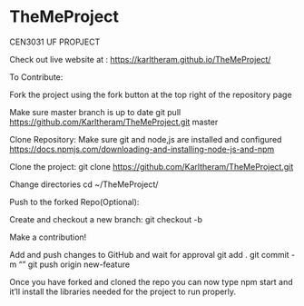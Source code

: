 # TheMeProject 

CEN3031
UF PROPJECT 

Check out live website at :
https://karltheram.github.io/TheMeProject/

To Contribute:

Fork the project using the fork button at the top right of the repository page

Make sure master branch is up to date
git pull https://github.com/Karltheram/TheMeProject.git master

Clone Repository:
Make sure git and node,js are installed and configured https://docs.npmjs.com/downloading-and-installing-node-js-and-npm

Clone the project:
git clone https://github.com/Karltheram/TheMeProject.git

Change directories
cd ~/TheMeProject/

Push to the forked Repo(Optional):

Create and checkout a new branch:
git checkout -b <newbranch>

Make a contribution!

Add and push changes to GitHub and wait for approval
git add .
git commit -m “<message>”
git push origin new-feature

Once you have forked and cloned the repo you can now type npm start and it’ll install the libraries needed for the project to run properly.
